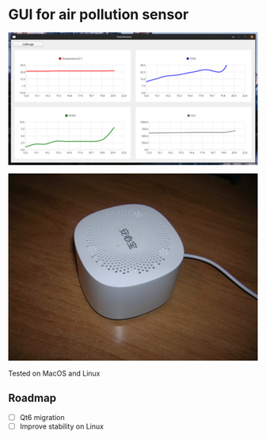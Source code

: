 # GUI for air pollution sensor

![Screenshot](img/screenshot.png)

![Sensor](img/sensor.jpg)

Tested on MacOS and Linux

## Roadmap

- [ ] Qt6 migration
- [ ] Improve stability on Linux
